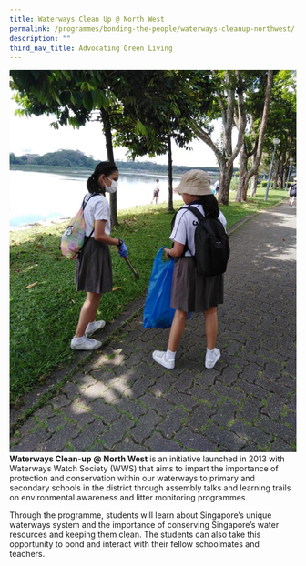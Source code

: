 ```yaml
---
title: Waterways Clean Up @ North West
permalink: /programmes/bonding-the-people/waterways-cleanup-northwest/
description: ""
third_nav_title: Advocating Green Living
---
```

![](/images/Programmes/Green%20Living/Waterways%20Clean%20Up.jpg)**Waterways Clean-up @ North West** is an initiative launched in 2013 with Waterways Watch Society (WWS) that aims to impart the importance of protection and conservation within our waterways to primary and secondary schools in the district through assembly talks and learning trails on environmental awareness and litter monitoring programmes. 

Through the programme, students will learn about Singapore’s unique waterways system and the importance of conserving Singapore’s water resources and keeping them clean. The students can also take this opportunity to bond and interact with their fellow schoolmates and teachers.